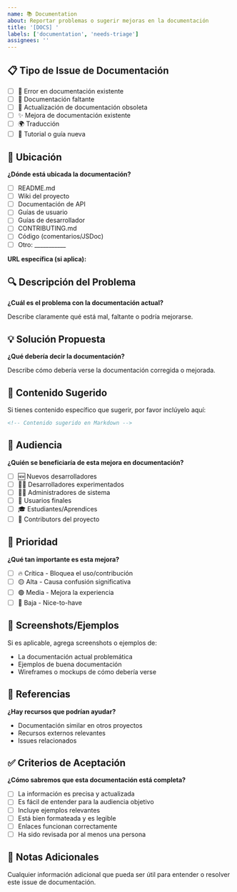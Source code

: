 ```yaml
---
name: 📚 Documentation
about: Reportar problemas o sugerir mejoras en la documentación
title: '[DOCS] '
labels: ['documentation', 'needs-triage']
assignees: ''
---
```


## 📋 Tipo de Issue de Documentación

- [ ] 🐛 Error en documentación existente
- [ ] 📝 Documentación faltante
- [ ] 🔄 Actualización de documentación obsoleta
- [ ] ✨ Mejora de documentación existente
- [ ] 🌍 Traducción
- [ ] 📖 Tutorial o guía nueva

## 📍 Ubicación

**¿Dónde está ubicada la documentación?**

- [ ] README.md
- [ ] Wiki del proyecto
- [ ] Documentación de API
- [ ] Guías de usuario
- [ ] Guías de desarrollador
- [ ] CONTRIBUTING.md
- [ ] Código (comentarios/JSDoc)
- [ ] Otro: ___________

**URL específica (si aplica):** 

## 🔍 Descripción del Problema

**¿Cuál es el problema con la documentación actual?**

Describe claramente qué está mal, faltante o podría mejorarse.

## 💡 Solución Propuesta

**¿Qué debería decir la documentación?**

Describe cómo debería verse la documentación corregida o mejorada.

## 📝 Contenido Sugerido

Si tienes contenido específico que sugerir, por favor inclúyelo aquí:

```markdown
<!-- Contenido sugerido en Markdown -->
```

## 👥 Audiencia

**¿Quién se beneficiaría de esta mejora en documentación?**

- [ ] 🆕 Nuevos desarrolladores
- [ ] 👨‍💻 Desarrolladores experimentados
- [ ] 👨‍💼 Administradores de sistema
- [ ] 👥 Usuarios finales
- [ ] 🎓 Estudiantes/Aprendices
- [ ] 🔧 Contributors del proyecto

## 🎯 Prioridad

**¿Qué tan importante es esta mejora?**

- [ ] 🔥 Crítica - Bloquea el uso/contribución
- [ ] 🟡 Alta - Causa confusión significativa
- [ ] 🟢 Media - Mejora la experiencia
- [ ] 🔵 Baja - Nice-to-have

## 📸 Screenshots/Ejemplos

Si es aplicable, agrega screenshots o ejemplos de:
- La documentación actual problemática
- Ejemplos de buena documentación
- Wireframes o mockups de cómo debería verse

## 🔗 Referencias

**¿Hay recursos que podrían ayudar?**

- Documentación similar en otros proyectos
- Recursos externos relevantes
- Issues relacionados

## ✅ Criterios de Aceptación

**¿Cómo sabremos que esta documentación está completa?**

- [ ] La información es precisa y actualizada
- [ ] Es fácil de entender para la audiencia objetivo
- [ ] Incluye ejemplos relevantes
- [ ] Está bien formateada y es legible
- [ ] Enlaces funcionan correctamente
- [ ] Ha sido revisada por al menos una persona

## 📝 Notas Adicionales

Cualquier información adicional que pueda ser útil para entender o resolver este issue de documentación.
